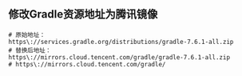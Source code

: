 ## 修改Gradle资源地址为腾讯镜像

```shell
# 原始地址：
https\://services.gradle.org/distributions/gradle-7.6.1-all.zip
# 替换后地址：
https\://mirrors.cloud.tencent.com/gradle/gradle-7.6.1-all.zip
# https\://mirrors.cloud.tencent.com/gradle/
```

